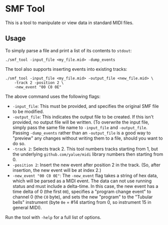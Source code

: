 SMF Tool
========

This is a tool to manipulate or view data in standard MIDI files.

Usage
-----

To simply parse a file and print a list of its contents to `stdout`:
```
./smf_tool -input_file <my_file.mid> -dump_events
```

The tool also supports inserting events into existing tracks:

```
./smf_tool -input_file <my_file.mid> -output_file <new_file.mid> \
    -track 2 -position 2 \
    -new_event "00 C0 0E"
```

The above command uses the following flags:
 - `-input_file`: This must be provided, and specifies the original SMF file to
   be modified.
 - `-output_file`: This indicates the output file to be created. If this isn't
   provided, no output file will be written. (To overwrite the input file,
   simply pass the same file name to `-input_file` and `-output_file`. Passing
   `-dump_events` rather than an `-output_file` is a good way to "preview" any
   changes without writing them to a file, should you want to do so.
 - `-track 2`: Selects track 2. This tool numbers tracks starting from 1, but
   the underlying `github.com/yalue/midi` library numbers then starting from 0.
 - `-position 2`: Insert the new event after position 2 in the track. (So,
   after insertion, the new event will be at index 2.)
 - `-new_event "00 C0 0E"`: The `-new_event` flag takes a string of hex data,
   which will be parsed as a MIDI event. The data can not use running status
   and must include a delta-time.  In this case, the new event has a time
   delta of 0 (the first `00`), specifies a "program change event" to channel 0
   (the `C0` byte), and sets the new "program" to the "Tubular bells"
   instrument (byte `0e` = #14 starting from 0, so instrument 15 in general
   MIDI).

Run the tool with `-help` for a full list of options.

